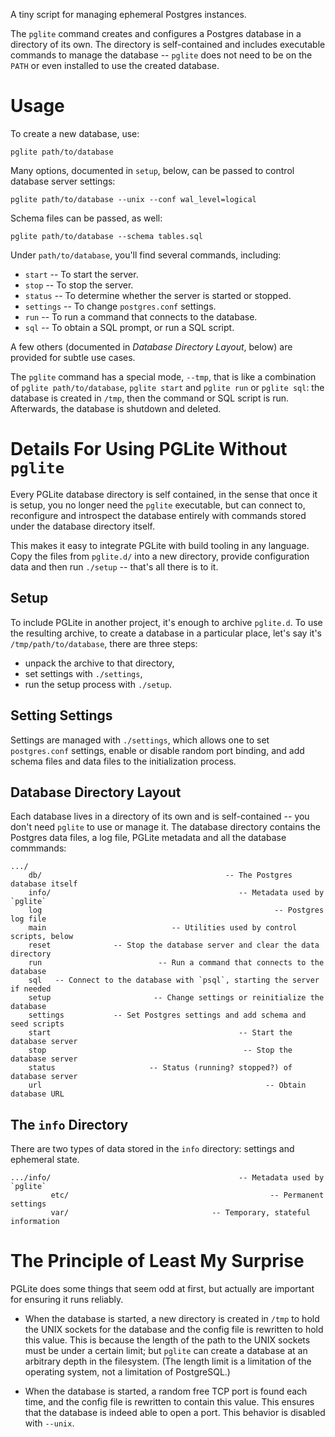 A tiny script for managing ephemeral Postgres instances.

The `pglite` command creates and configures a Postgres database in a directory
of its own. The directory is self-contained and includes executable commands
to manage the database -- `pglite` does not need to be on the `PATH` or even
installed to use the created database.


# Usage

To create a new database, use:

```
pglite path/to/database
```

Many options, documented in `setup`, below, can be passed to control database
server settings:

```
pglite path/to/database --unix --conf wal_level=logical
```

Schema files can be passed, as well:

```
pglite path/to/database --schema tables.sql
```

Under `path/to/database`, you'll find several commands, including:

* `start` -- To start the server.
* `stop` -- To stop the server.
* `status` -- To determine whether the server is started or stopped.
* `settings` -- To change `postgres.conf` settings.
* `run` -- To run a command that connects to the database.
* `sql` -- To obtain a SQL prompt, or run a SQL script.

A few others (documented in _Database Directory Layout_, below) are provided
for subtle use cases.

The `pglite` command has a special mode, `--tmp`, that is like a combination
of `pglite path/to/database`, `pglite start` and `pglite run` or `pglite sql`:
the database is created in `/tmp`, then the command or SQL script is run.
Afterwards, the database is shutdown and deleted.


# Details For Using PGLite Without `pglite`

Every PGLite database directory is self contained, in the sense that once it is
setup, you no longer need the `pglite` executable, but can connect to,
reconfigure and introspect the database entirely with commands stored under the
database directory itself.

This makes it easy to integrate PGLite with build tooling in any language.
Copy the files from `pglite.d/` into a new directory, provide configuration
data and then run `./setup` -- that's all there is to it.

## Setup

To include PGLite in another project, it's enough to archive `pglite.d`. To use
the resulting archive, to create a database in a particular place, let's say
it's `/tmp/path/to/database`, there are three steps:

* unpack the archive to that directory,
* set settings with `./settings`,
* run the setup process with `./setup`.

## Setting Settings

Settings are managed with `./settings`, which allows one to set
`postgres.conf` settings, enable or disable random port binding, and add
schema files and data files to the initialization process.


## Database Directory Layout

Each database lives in a directory of its own and is self-contained -- you
don't need `pglite` to use or manage it. The database directory contains the
Postgres data files, a log file, PGLite metadata and all the database
commmands:

```
.../
    db/                                         -- The Postgres database itself
    info/                                          -- Metadata used by `pglite`
    log                                                    -- Postgres log file
    main                            -- Utilities used by control scripts, below
    reset              -- Stop the database server and clear the data directory
    run                          -- Run a command that connects to the database
    sql   -- Connect to the database with `psql`, starting the server if needed
    setup                       -- Change settings or reinitialize the database
    settings           -- Set Postgres settings and add schema and seed scripts
    start                                          -- Start the database server
    stop                                            -- Stop the database server
    status                     -- Status (running? stopped?) of database server
    url                                                  -- Obtain database URL
```


## The `info` Directory

There are two types of data stored in the `info` directory: settings and
ephemeral state.

```
.../info/                                          -- Metadata used by `pglite`
         etc/                                             -- Permanent settings
         var/                                -- Temporary, stateful information
```


# The Principle of Least My Surprise

PGLite does some things that seem odd at first, but actually are important for
ensuring it runs reliably.

* When the database is started, a new directory is created in `/tmp` to hold
  the UNIX sockets for the database and the config file is rewritten to hold
  this value. This is because the length of the path to the UNIX sockets must
  be under a certain limit; but `pglite` can create a database at an
  arbitrary depth in the filesystem. (The length limit is a limitation of the
  operating system, not a limitation of PostgreSQL.)

* When the database is started, a random free TCP port is found each time, and
  the config file is rewritten to contain this value. This ensures that the
  database is indeed able to open a port. This behavior is disabled with
  `--unix`.
